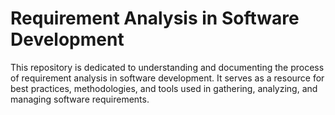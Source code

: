 # Requirement Analysis in Software Development

This repository is dedicated to understanding and documenting the process of requirement analysis in software development. It serves as a resource for best practices, methodologies, and tools used in gathering, analyzing, and managing software requirements. 
